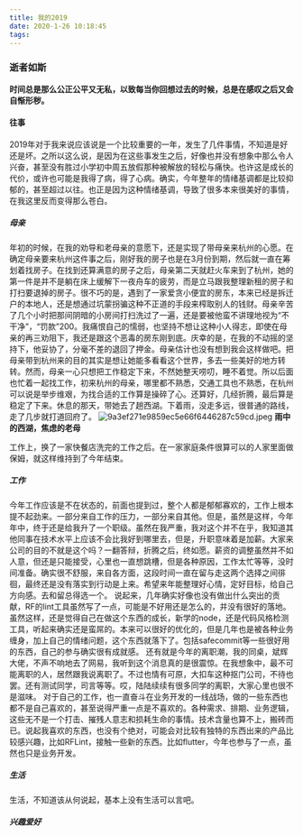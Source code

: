 ```yaml
---
title: 我的2019
date: 2020-1-26 10:18:45
tags:
---
```



### 逝者如斯

  **时间总是那么公正公平又无私，以致每当你回想过去的时候，总是在感叹之后又会自惭形秽。**


#### 往事

2019年对于我来说应该说是一个比较重要的一年，发生了几件事情，不知道是好还是坏。之所以这么说，是因为在这些事发生之后，好像也并没有想象中那么令人兴奋，甚至没有胜过小学初中周五放假那种被解放的轻松与痛快。也许这是成长的代价，或许也可能是我得了病，得了心病。确实，今年整年的情绪基调都是比较抑郁的，甚至超过以往。也正是因为这种情绪基调，导致了很多本来很美好的事情，在我这里反而变得那么苍白。

##### 母亲

年初的时候，在我的劝导和老母亲的意愿下，还是实现了带母亲来杭州的心愿。在确定母亲要来杭州这件事之后，刚好我的房子也是在3月份到期，然后就一直在筹划着找房子。在找到还算满意的房子之后，母亲第二天就赶火车来到了杭州，她的第一件是并不是躺在床上缓解下一夜舟车的疲劳，而是立马跟我整理新租的房子和打扫要退掉的房子。很不巧的是，遇到了一家爱贪小便宜的房东，本来已经是拆迁户的本地人，还是想通过坑蒙拐骗这种不正道的手段来榨取别人的钱财。母亲辛苦了几个小时把那间阴暗的小房间打扫洗过了一遍，还是要被他蛮不讲理地视为“不干净”，“罚款”200。我痛恨自己的懦弱，也坚持不想让这种小人得志，即使在母亲的再三劝阻下，我还是跟这个恶毒的房东刚到底。庆幸的是，在我的不动摇的坚持下，他妥协了，分毫不差的退回了押金。母亲估计也没有想到我会这样做吧。把母亲带到杭州来的目的其实是想让她能多看看这个世界，多去一些美好的地方转转。然而，母亲一心只想把工作稳定下来，不然她整天唠叨，睡不着觉。所以后面也忙着一起找工作，初来杭州的母亲，哪里都不熟悉，交通工具也不熟悉，在杭州可以说是举步维艰，为找合适的工作算是操碎了心。还算好，几经折腾，最后算是稳定了下来。休息的那天，带她去了趟西湖。下着雨，没走多远，很普通的路线，走了几步就打道回府了。
![9a3ef271e9859ec5e66f6446287c59cd.jpeg](evernotecid://73BA450E-C624-43F2-AA01-91BC0B845AF0/appyinxiangcom/7031202/ENResource/p149)
**雨中的西湖，焦虑的老母**

工作上，换了一家快餐店洗完的工作之后。在一家家庭条件很算可以的人家里面做保姆，就这样维持到了今年结束。

##### 工作
今年工作应该是不在状态的，前面也提到过，整个人都是郁郁寡欢的，工作上根本提不起劲来。一部分来自工作的压力，一部分来自其他。但是，虽然是这样，今年年中，终于还是给我升了一个职级。虽然在我严重，我对这个并不在乎，我知道其他同事在技术水平上应该不会比我好到哪里去，但是，升职意味着是加薪。大家来公司的目的不就是这个吗？一翻答辩，折腾之后，终如愿。薪资的调整虽然并不如人意，但还是只能接受，心里也一直想跳槽，但是各种原因，工作太忙等等，没时间准备。确实很不舒服，来自各方面，这段时间一直在留与走这两个选择之间徘徊，最终还是没有落实到行动是上来。希望来年能整理好心情，定好目标，给自己方向感。去和留总得选一个。
说起来，几年确实好像也没有做出什么突出的贡献，RF的lint工具虽然写了一点，可能是不好用还是怎么的，并没有很好的落地。虽然这样，还是觉得自己在做这个东西的成长，新学的node，还是代码风格检测工具，听起来确实还是蛮屌的。本来可以很好的优化的，但是几年也是被各种业务缠身，加上自己的情绪问题，这个东西就落下了。包括safecommit等一些很好用的东西，自己的参与确实很有成就感。
还有就是今年的离职潮，我的同桌，斌辉大佬，不声不响地去了网易，我听到这个消息真的是很震惊。在我想象中，最不可能离职的人，居然跟我说离职了。不过也情有可原，大扣车这种抠门公司，不待也罢。还有测试同学，司言等等。哎，陆陆续续有很多同学的离职，大家心里也很不是滋味。
对于自己的工作，也一直奋斗在业务开发的一线战场，做的一些东西也都不是自己喜欢的，甚至说得严重一点是不喜欢的。各种需求、排期、业务逻辑，这些无不是一个打击、摧残人意志和损耗生命的事情。技术含量也算不上，搬砖而已。说起我喜欢的东西，也没有个绝对，可能会对比较有独特的东西出来的产品比较感兴趣，比如RFLint，接触一些新的东西。比如flutter，今年也参与了一点，虽然也只是业务开发。

##### 生活
生活，不知道该从何说起，基本上没有生活可以言吧。 





##### 兴趣爱好

